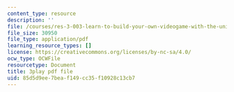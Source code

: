 ```yaml
---
content_type: resource
description: ''
file: /courses/res-3-003-learn-to-build-your-own-videogame-with-the-unity-game-engine-and-microsoft-kinect-january-iap-2017/85d5d9ee7beaf149cc35f10928c13cb7_Ksl0Vp4jhmA.pdf
file_size: 30950
file_type: application/pdf
learning_resource_types: []
license: https://creativecommons.org/licenses/by-nc-sa/4.0/
ocw_type: OCWFile
resourcetype: Document
title: 3play pdf file
uid: 85d5d9ee-7bea-f149-cc35-f10928c13cb7
---
```

